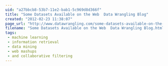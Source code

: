 ```yaml
---
uid: "a27bbcb8-53b7-11e2-bab1-5c969d8d366f"
title: "Some Datasets Available on the Web  Data Wrangling Blog"
created: "2012-02-23 11:38:07"
page_url: "http://www.datawrangling.com/some-datasets-available-on-the-web"
filename: "Some Datasets Available on the Web  Data Wrangling Blog.html"
tags: 
 - machine learning
 - information retrieval
 - data mining
 - web mashups
 - and collaborative filtering
---
```

